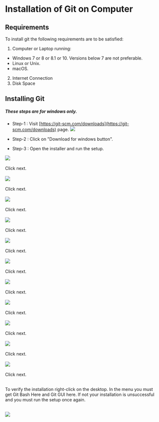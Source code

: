 # Installation of Git on Computer

## Requirements <br>

To install git the following requirements are to be satisfied:
1. Computer or Laptop running:
  * Windows 7 or 8 or 8.1 or 10. Versions below 7 are not preferable.
  * Linux or Unix.
  * macOS. <br>
2. Internet Connection
3. Disk Space

## Installing Git <br>
##### These steps are for windows only.
* Step-1 : Visit [https://git-scm.com/downloads](https://git-scm.com/downloads) page.
<img src="download.jpg"> <br>

* Step-2 : Click on "Download for windows button".
* Step-3 : Open the installer and run the setup. <br>

<img src="https://github.com/nageswar517/git/blob/master/1.jpg?raw=true"> <br><br> Click next.<br><br>
<img src="2.jpg"> <br><br> Click next.<br><br>
<img src="3.jpg"> <br><br> Click next.<br><br>
<img src="4.jpg"> <br><br> Click next.<br><br>
<img src="5.jpg"> <br><br> Click next.<br><br>
<img src="6.jpg"> <br><br> Click next.<br><br>
<img src="7.jpg"> <br><br> Click next.<br><br>
<img src="8.jpg"> <br><br> Click next.<br><br>
<img src="9.jpg"> <br><br> Click next.<br><br>
<img src="10.jpg"> <br><br> Click next.<br><br>
<img src="11.jpg"> <br><br> Click next.<br><br>

To verify the installation right-click on the desktop. In the menu you must get Git Bash Here and Git GUI here. If not your installation is unsuccessful and you must run the setup once again.<br> <br>

<img src="done.jpg">
